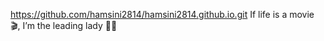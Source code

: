 https://github.com/hamsini2814/hamsini2814.github.io.git
If life is a movie 🎬, I’m the leading lady 💃✨
